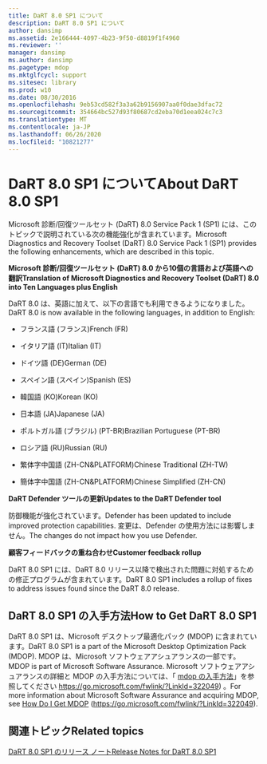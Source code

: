 ```yaml
---
title: DaRT 8.0 SP1 について
description: DaRT 8.0 SP1 について
author: dansimp
ms.assetid: 2e166444-4097-4b23-9f50-d8819f1f4960
ms.reviewer: ''
manager: dansimp
ms.author: dansimp
ms.pagetype: mdop
ms.mktglfcycl: support
ms.sitesec: library
ms.prod: w10
ms.date: 08/30/2016
ms.openlocfilehash: 9eb53cd582f3a3a62b9156907aa0f0dae3dfac72
ms.sourcegitcommit: 354664bc527d93f80687cd2eba70d1eea024c7c3
ms.translationtype: MT
ms.contentlocale: ja-JP
ms.lasthandoff: 06/26/2020
ms.locfileid: "10821277"
---
```

# <span data-ttu-id="3b73c-103">DaRT 8.0 SP1 について</span><span class="sxs-lookup"><span data-stu-id="3b73c-103">About DaRT 8.0 SP1</span></span>


<span data-ttu-id="3b73c-104">Microsoft 診断/回復ツールセット (DaRT) 8.0 Service Pack 1 (SP1) には、このトピックで説明されている次の機能強化が含まれています。</span><span class="sxs-lookup"><span data-stu-id="3b73c-104">Microsoft Diagnostics and Recovery Toolset (DaRT) 8.0 Service Pack 1 (SP1) provides the following enhancements, which are described in this topic.</span></span>

**<span data-ttu-id="3b73c-105">Microsoft 診断/回復ツールセット (DaRT) 8.0 から10個の言語および英語への翻訳</span><span class="sxs-lookup"><span data-stu-id="3b73c-105">Translation of Microsoft Diagnostics and Recovery Toolset (DaRT) 8.0 into Ten Languages plus English</span></span>**

<span data-ttu-id="3b73c-106">DaRT 8.0 は、英語に加えて、以下の言語でも利用できるようになりました。</span><span class="sxs-lookup"><span data-stu-id="3b73c-106">DaRT 8.0 is now available in the following languages, in addition to English:</span></span>

-   <span data-ttu-id="3b73c-107">フランス語 (フランス)</span><span class="sxs-lookup"><span data-stu-id="3b73c-107">French (FR)</span></span>

-   <span data-ttu-id="3b73c-108">イタリア語 (IT)</span><span class="sxs-lookup"><span data-stu-id="3b73c-108">Italian (IT)</span></span>

-   <span data-ttu-id="3b73c-109">ドイツ語 (DE)</span><span class="sxs-lookup"><span data-stu-id="3b73c-109">German (DE)</span></span>

-   <span data-ttu-id="3b73c-110">スペイン語 (スペイン)</span><span class="sxs-lookup"><span data-stu-id="3b73c-110">Spanish (ES)</span></span>

-   <span data-ttu-id="3b73c-111">韓国語 (KO)</span><span class="sxs-lookup"><span data-stu-id="3b73c-111">Korean (KO)</span></span>

-   <span data-ttu-id="3b73c-112">日本語 (JA)</span><span class="sxs-lookup"><span data-stu-id="3b73c-112">Japanese (JA)</span></span>

-   <span data-ttu-id="3b73c-113">ポルトガル語 (ブラジル) (PT-BR)</span><span class="sxs-lookup"><span data-stu-id="3b73c-113">Brazilian Portuguese (PT-BR)</span></span>

-   <span data-ttu-id="3b73c-114">ロシア語 (RU)</span><span class="sxs-lookup"><span data-stu-id="3b73c-114">Russian (RU)</span></span>

-   <span data-ttu-id="3b73c-115">繁体字中国語 (ZH-CN&PLATFORM)</span><span class="sxs-lookup"><span data-stu-id="3b73c-115">Chinese Traditional (ZH-TW)</span></span>

-   <span data-ttu-id="3b73c-116">簡体字中国語 (ZH-CN&PLATFORM)</span><span class="sxs-lookup"><span data-stu-id="3b73c-116">Chinese Simplified (ZH-CN)</span></span>

**<span data-ttu-id="3b73c-117">DaRT Defender ツールの更新</span><span class="sxs-lookup"><span data-stu-id="3b73c-117">Updates to the DaRT Defender tool</span></span>**

<span data-ttu-id="3b73c-118">防御機能が強化されています。</span><span class="sxs-lookup"><span data-stu-id="3b73c-118">Defender has been updated to include improved protection capabilities.</span></span> <span data-ttu-id="3b73c-119">変更は、Defender の使用方法には影響しません。</span><span class="sxs-lookup"><span data-stu-id="3b73c-119">The changes do not impact how you use Defender.</span></span>

**<span data-ttu-id="3b73c-120">顧客フィードバックの重ね合わせ</span><span class="sxs-lookup"><span data-stu-id="3b73c-120">Customer feedback rollup</span></span>**

<span data-ttu-id="3b73c-121">DaRT 8.0 SP1 には、DaRT 8.0 リリース以降で検出された問題に対処するための修正プログラムが含まれています。</span><span class="sxs-lookup"><span data-stu-id="3b73c-121">DaRT 8.0 SP1 includes a rollup of fixes to address issues found since the DaRT 8.0 release.</span></span>

## <span data-ttu-id="3b73c-122">DaRT 8.0 SP1 の入手方法</span><span class="sxs-lookup"><span data-stu-id="3b73c-122">How to Get DaRT 8.0 SP1</span></span>


<span data-ttu-id="3b73c-123">DaRT 8.0 SP1 は、Microsoft デスクトップ最適化パック (MDOP) に含まれています。</span><span class="sxs-lookup"><span data-stu-id="3b73c-123">DaRT 8.0 SP1 is a part of the Microsoft Desktop Optimization Pack (MDOP).</span></span> <span data-ttu-id="3b73c-124">MDOP は、Microsoft ソフトウェアアシュアランスの一部です。</span><span class="sxs-lookup"><span data-stu-id="3b73c-124">MDOP is part of Microsoft Software Assurance.</span></span> <span data-ttu-id="3b73c-125">Microsoft ソフトウェアアシュアランスの詳細と MDOP の入手方法については、「 [mdop の入手方法](https://go.microsoft.com/fwlink/?LinkId=322049)」を参照してください https://go.microsoft.com/fwlink/?LinkId=322049) 。</span><span class="sxs-lookup"><span data-stu-id="3b73c-125">For more information about Microsoft Software Assurance and acquiring MDOP, see [How Do I Get MDOP](https://go.microsoft.com/fwlink/?LinkId=322049) (https://go.microsoft.com/fwlink/?LinkId=322049).</span></span>

## <span data-ttu-id="3b73c-126">関連トピック</span><span class="sxs-lookup"><span data-stu-id="3b73c-126">Related topics</span></span>


[<span data-ttu-id="3b73c-127">DaRT 8.0 SP1 のリリース ノート</span><span class="sxs-lookup"><span data-stu-id="3b73c-127">Release Notes for DaRT 8.0 SP1</span></span>](release-notes-for-dart-80-sp1.md)

 

 





